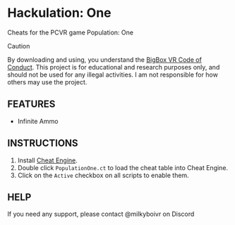 # **Hackulation: One**
Cheats for the PCVR game Population: One 

> [!CAUTION]
> By downloading and using, you understand the [BigBox VR Code of Conduct](https://bigboxvr.com/code-of-conduct.html). This project is for educational and research purposes only, and should not be used for any illegal activities. I am not responsible for how others may use the project.

## **FEATURES**

* Infinite Ammo

## **INSTRUCTIONS**

1. Install [Cheat Engine](https://www.cheatengine.org/).
2. Double click `PopulationOne.ct` to load the cheat table into Cheat Engine.
3. Click on the `Active` checkbox on all scripts to enable them.

## **HELP**

If you need any support, please contact @milkyboivr on Discord
